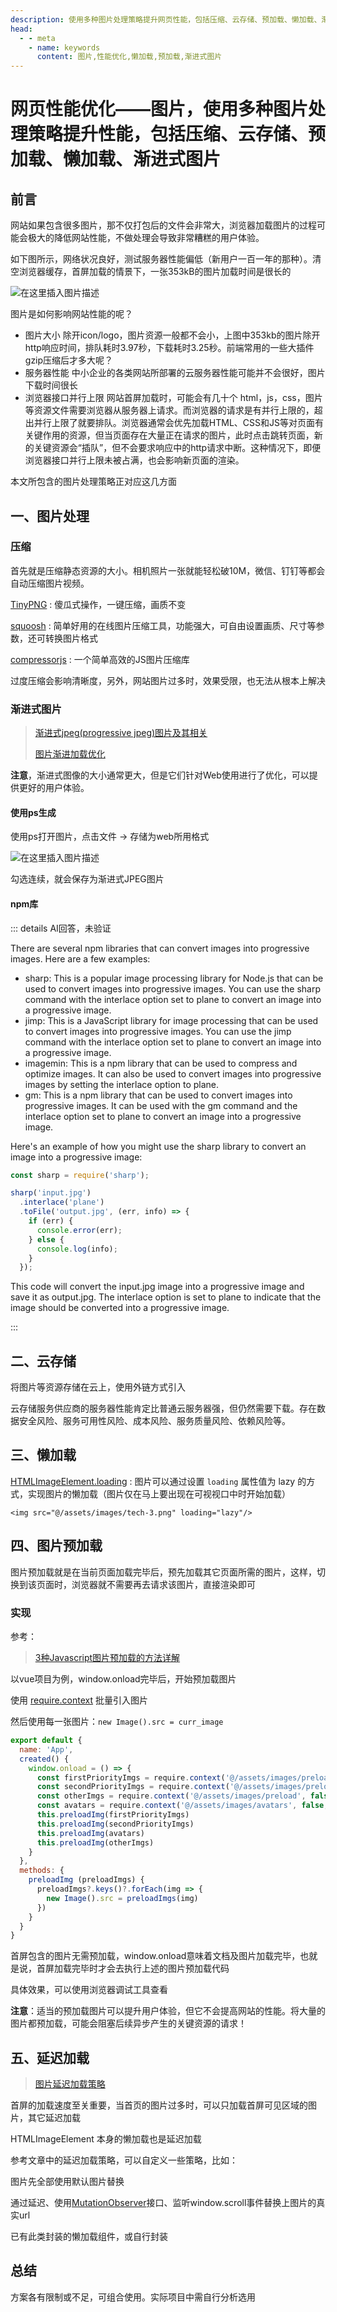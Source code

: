 ```yaml
---
description: 使用多种图片处理策略提升网页性能，包括压缩、云存储、预加载、懒加载、渐进式图片
head:
  - - meta
    - name: keywords
      content: 图片,性能优化,懒加载,预加载,渐进式图片
---
```


# 网页性能优化——图片，使用多种图片处理策略提升性能，包括压缩、云存储、预加载、懒加载、渐进式图片

## 前言

网站如果包含很多图片，那不仅打包后的文件会非常大，浏览器加载图片的过程可能会极大的降低网站性能，不做处理会导致非常糟糕的用户体验。

如下图所示，网络状况良好，测试服务器性能偏低（新用户一百一年的那种）。清空浏览器缓存，首屏加载的情景下，一张353kB的图片加载时间是很长的

![在这里插入图片描述](./assets/05e6325d72e141069611a8c052bcf2ee.png)

图片是如何影响网站性能的呢？

- 图片大小
除开icon/logo，图片资源一般都不会小，上图中353kb的图片除开http响应时间，排队耗时3.97秒，下载耗时3.25秒。前端常用的一些大插件gzip压缩后才多大呢？
- 服务器性能
中小企业的各类网站所部署的云服务器性能可能并不会很好，图片下载时间很长
- 浏览器接口并行上限
网站首屏加载时，可能会有几十个 html，js，css，图片等资源文件需要浏览器从服务器上请求。而浏览器的请求是有并行上限的，超出并行上限了就要排队。浏览器通常会优先加载HTML、CSS和JS等对页面有关键作用的资源，但当页面存在大量正在请求的图片，此时点击跳转页面，新的关键资源会“插队”，但不会要求响应中的http请求中断。这种情况下，即便浏览器接口并行上限未被占满，也会影响新页面的渲染。

本文所包含的图片处理策略正对应这几方面

## 一、图片处理

### 压缩

首先就是压缩静态资源的大小。相机照片一张就能轻松破10M，微信、钉钉等都会自动压缩图片视频。

[TinyPNG](https://tinypng.com/) : 傻瓜式操作，一键压缩，画质不变

[squoosh](https://squoosh.app/) : 简单好用的在线图片压缩工具，功能强大，可自由设置画质、尺寸等参数，还可转换图片格式

[compressorjs](https://github.com/fengyuanchen/compressorjs) : 一个简单高效的JS图片压缩库

过度压缩会影响清晰度，另外，网站图片过多时，效果受限，也无法从根本上解决

### 渐进式图片

> [渐进式jpeg(progressive jpeg)图片及其相关](https://www.zhangxinxu.com/wordpress/2013/01/progressive-jpeg-image-and-so-on/)
>
> [图片渐进加载优化](https://juejin.cn/post/7016317182766383141)

**注意**，渐进式图像的大小通常更大，但是它们针对Web使用进行了优化，可以提供更好的用户体验。

#### 使用ps生成

使用ps打开图片，点击文件 -> 存储为web所用格式 

![在这里插入图片描述](./assets/43261a631c1d4b32aacb44bbabb345e8.jpeg)

勾选连续，就会保存为渐进式JPEG图片

#### npm库

::: details AI回答，未验证

There are several npm libraries that can convert images into progressive images. Here are a few examples:

- sharp: This is a popular image processing library for Node.js that can be used to convert images into progressive images. You can use the sharp command with the interlace option set to plane to convert an image into a progressive image.
- jimp: This is a JavaScript library for image processing that can be used to convert images into progressive images. You can use the jimp command with the interlace option set to plane to convert an image into a progressive image.
- imagemin: This is a npm library that can be used to compress and optimize images. It can also be used to convert images into progressive images by setting the interlace option to plane.
- gm: This is a npm library that can be used to convert images into progressive images. It can be used with the gm command and the interlace option set to plane to convert an image into a progressive image.

Here's an example of how you might use the sharp library to convert an image into a progressive image:

```js
const sharp = require('sharp');

sharp('input.jpg')
  .interlace('plane')
  .toFile('output.jpg', (err, info) => {
    if (err) {
      console.error(err);
    } else {
      console.log(info);
    }
  });
```

This code will convert the input.jpg image into a progressive image and save it as output.jpg. The interlace option is set to plane to indicate that the image should be converted into a progressive image.

:::

## 二、云存储

将图片等资源存储在云上，使用外链方式引入

云存储服务供应商的服务器性能肯定比普通云服务器强，但仍然需要下载。存在数据安全风险、服务可用性风险、成本风险、服务质量风险、依赖风险等。

## 三、懒加载

[HTMLImageElement.loading](https://developer.mozilla.org/zh-CN/docs/Web/API/HTMLImageElement/loading) : 图片可以通过设置 `loading` 属性值为 lazy 的方式，实现图片的懒加载（图片仅在马上要出现在可视视口中时开始加载）

`<img src="@/assets/images/tech-3.png" loading="lazy"/>`

## 四、图片预加载

图片预加载就是在当前页面加载完毕后，预先加载其它页面所需的图片，这样，切换到该页面时，浏览器就不需要再去请求该图片，直接渲染即可

### 实现

参考：

> [3种Javascript图片预加载的方法详解](https://zhuanlan.zhihu.com/p/453000943)

以vue项目为例，window.onload完毕后，开始预加载图片

使用 [require.context](https://webpack.docschina.org/guides/dependency-management/#requirecontext) 批量引入图片

然后使用每一张图片：`new Image().src = curr_image`

```javascript
export default {
  name: 'App',
  created() {
    window.onload = () => {
      const firstPriorityImgs = require.context('@/assets/images/preload/first', false, /\.(jpg|jpeg|png)$/)
      const secondPriorityImgs = require.context('@/assets/images/preload/second', false, /\.(jpg|jpeg|png)$/)
      const otherImgs = require.context('@/assets/images/preload', false, /\.(jpg|jpeg|png)$/)
      const avatars = require.context('@/assets/images/avatars', false, /\.(jpg|jpeg|png)$/)
      this.preloadImg(firstPriorityImgs)
      this.preloadImg(secondPriorityImgs)
      this.preloadImg(avatars)
      this.preloadImg(otherImgs)
    }
  },
  methods: {
    preloadImg (preloadImgs) {
      preloadImgs?.keys()?.forEach(img => {
        new Image().src = preloadImgs(img)
      })
    }
  }
}
```

首屏包含的图片无需预加载，window.onload意味着文档及图片加载完毕，也就是说，首屏加载完毕时才会去执行上述的图片预加载代码

具体效果，可以使用浏览器调试工具查看

**注意**：适当的预加载图片可以提升用户体验，但它不会提高网站的性能。将大量的图片都预加载，可能会阻塞后续异步产生的关键资源的请求！

## 五、延迟加载

> [图片延迟加载策略](https://juejin.cn/post/6844903469950697485)

首屏的加载速度至关重要，当首页的图片过多时，可以只加载首屏可见区域的图片，其它延迟加载

HTMLImageElement 本身的懒加载也是延迟加载

参考文章中的延迟加载策略，可以自定义一些策略，比如：

图片先全部使用默认图片替换

通过延迟、使用[MutationObserver](https://developer.mozilla.org/zh-CN/docs/Web/API/MutationObserver)接口、监听window.scroll事件替换上图片的真实url

已有此类封装的懒加载组件，或自行封装

## 总结

方案各有限制或不足，可组合使用。实际项目中需自行分析选用
